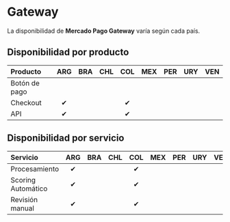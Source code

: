 # Gateway

La disponibilidad de **Mercado Pago Gateway** varía según cada país.

## Disponibilidad por producto

Producto                | ARG  | BRA  | CHL  | COL  | MEX  | PER  | URY  | VEN  |
:---------------------- |:---: |:---: |:---: |:---: |:---: |:---: |:---: |:---: |
Botón de pago           |      |      |      |      |      |      |      |      |
Checkout                | ✔    |      |      | ✔    |      |      |      |      |
API                     | ✔    |      |      | ✔    |      |      |      |      |

## Disponibilidad por servicio

Servicio                | ARG  | BRA  | CHL  | COL  | MEX  | PER  | URY  | VEN  |
:---------------------- |:---: |:---: |:---: |:---: |:---: |:---: |:---: |:---: |
Procesamiento           | ✔    |      |      | ✔    |      |      |      |      |
Scoring Automático      | ✔    |      |      | ✔    |      |      |      |      |
Revisión manual         | ✔    |      |      | ✔    |      |      |      |      |